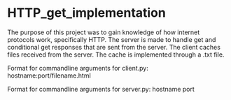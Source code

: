 # HTTP_get_implementation

The purpose of this project was to gain knowledge of how internet protocols work, specifically HTTP. The server is made to handle get and conditional get responses that are sent from the server. The client caches files received from the server. The cache is implemented through a .txt file.


Format for commandline arguments for client.py: 
hostname:port/filename.html

Format for commandline arguments for server.py:
hostname port

